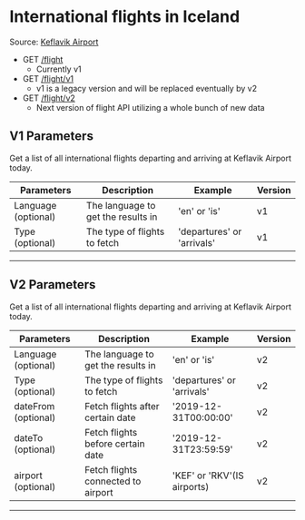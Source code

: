 # International flights in Iceland

Source: [Keflavik Airport](https://kefairport.is/)

-  GET [/flight](https://apis.is/flight)
    - Currently v1
- GET [/flight/v1](https://apis.is/flight/v1)
    - v1 is a legacy version and will be replaced eventually by v2
- GET [/flight/v2](https://apis.is/flight/v2)
    - Next version of flight API utilizing a whole bunch of new data


## V1 Parameters
Get a list of all international flights departing and arriving at Keflavik Airport today. 

| Parameters          | Description                        | Example                    |      Version    |
|---------------------|------------------------------------|----------------------------|-----------------|
| Language (optional) | The language to get the results in | 'en' or 'is'               |      v1         |
| Type     (optional) | The type of flights to fetch       | 'departures' or 'arrivals' |      v1         |
---


## V2 Parameters
Get a list of all international flights departing and arriving at Keflavik Airport today. 

| Parameters          | Description                        | Example                    |      Version    |
|---------------------|------------------------------------|----------------------------|-----------------|
| Language (optional) | The language to get the results in | 'en' or 'is'               |      v2         |
| Type     (optional) | The type of flights to fetch       | 'departures' or 'arrivals' |      v2         |
| dateFrom (optional) | Fetch flights after certain date   | '2019-12-31T00:00:00'      |      v2         |
| dateTo   (optional) | Fetch flights before certain date  | '2019-12-31T23:59:59'      |      v2         |
| airport  (optional) | Fetch flights connected to airport | 'KEF' or 'RKV'(IS airports)|      v2         |
---